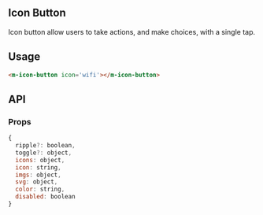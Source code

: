 ## Icon Button 

Icon button allow users to take actions, and make choices, with a single tap.

## Usage

```html
<m-icon-button icon='wifi'></m-icon-button>
```


## API

### Props

```jsx
{
  ripple?: boolean,
  toggle?: object,
  icons: object,
  icon: string,
  imgs: object,
  svg: object,
  color: string,
  disabled: boolean
}
```